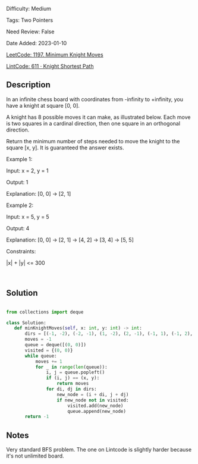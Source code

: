 Difficulty: Medium

Tags: Two Pointers

Need Review: False

Date Added: 2023-01-10

[LeetCode: 1197. Minimum Knight Moves](https://leetcode.com/problems/minimum-knight-moves/)

[LintCode: 611 · Knight Shortest Path](https://lintcode.com/problem/611)

## Description 

In an infinite chess board with coordinates from -infinity to +infinity, you have a knight at square [0, 0].

A knight has 8 possible moves it can make, as illustrated below. Each move is two squares in a cardinal direction, then one square in an orthogonal direction.

Return the minimum number of steps needed to move the knight to the square [x, y]. It is guaranteed the answer exists.

Example 1:

Input: x = 2, y = 1

Output: 1

Explanation: [0, 0] → [2, 1]

Example 2:

Input: x = 5, y = 5

Output: 4

Explanation: [0, 0] → [2, 1] → [4, 2] → [3, 4] → [5, 5]

Constraints:

|x| + |y| <= 300



 

## Solution 
 ```python 
 
from collections import deque

class Solution:
    def minKnightMoves(self, x: int, y: int) -> int:
        dirs = [(-1, -2), (-2, -1), (1, -2), (2, -1), (-1, 1), (-1, 2), (1, 1), (1, 2)]
        moves = -1
        queue = deque([(0, 0)])
        visited = {(0, 0)}
        while queue:
            moves += 1
            for _ in range(len(queue)):
                i, j = queue.popleft()
                if (i, j) == (x, y):
                    return moves
                for di, dj in dirs:
                    new_node = (i + di, j + dj)
                    if new_node not in visited:
                        visited.add(new_node)
                        queue.append(new_node)
        return -1    
 ``` 
## Notes
Very standard BFS problem. The one on Lintcode is slightly harder because it's not unlimited board.
